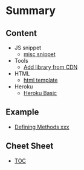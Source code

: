 # Summary

## Content

* JS snippet
  * [misc snippet](js-snippet/misc-snippet.md)
* Tools
  * [Add library from CDN](tools/add-library-from-cdn.md)
* HTML
  * [html template](html/html-template.md)
* Heroku
  * [Heroku Basic](heroku/heroku-basic.md)

## Example

* [Defining Methods xxx](methods.md)

## Cheet Sheet

* [TOC](README.md)

